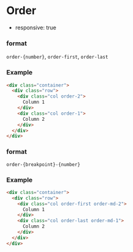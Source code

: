 # Order

- responsive: true

### format
`order-{number}`, `order-first`, `order-last`

### Example
```html
<div class="container">
  <div class="row">
    <div class="col order-2">
      Column 1
    </div>
    <div class="col order-1">
      Column 2
    </div>
  </div>
</div>
```

### format
`order-{breakpoint}-{number}`

### Example
```html
<div class="container">
  <div class="row">
    <div class="col order-first order-md-2">
      Column 1
    </div>
    <div class="col order-last order-md-1">
      Column 2
    </div>
  </div>
</div>
```